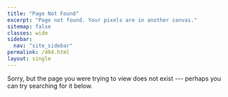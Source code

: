 ```yaml
---
title: "Page Not Found"
excerpt: "Page not found. Your pixels are in another canvas."
sitemap: false
classes: wide
sidebar:
  nav: "site_sidebar"
permalink: /404.html
layout: single
---
```


Sorry, but the page you were trying to view does not exist --- perhaps you can try searching for it below.

<script>
  var GOOG_FIXURL_LANG = 'en';
  var GOOG_FIXURL_SITE = '{{ site.url }}'
</script>
<script src="https://linkhelp.clients.google.com/tbproxy/lh/wm/fixurl.js">
</script>
